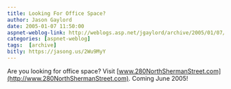 ```yaml
---
title: Looking For Office Space?
author: Jason Gaylord
date: 2005-01-07 11:50:00
aspnet-weblog-link: http://weblogs.asp.net/jgaylord/archive/2005/01/07/348538.aspx
categories: [aspnet-weblog]
tags:  [archive]
bitly: https://jasong.us/2Wu9MyY
---
```


Are you looking for office space? Visit [www.280NorthShermanStreet.com](http://www.280NorthShermanStreet.com). Coming June 2005!